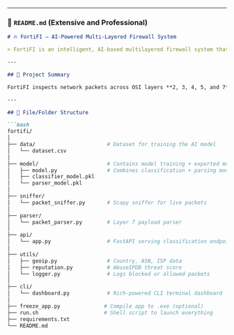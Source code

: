 
---

### 📘 `README.md` (Extensive and Professional)

```markdown
# 🔥 FortiFI — AI-Powered Multi-Layered Firewall System

> FortiFI is an intelligent, AI-based multilayered firewall system that uses real-time network sniffing, machine learning, geolocation, and threat intelligence to simulate packet classification, blocking, and tracking.

---

## 🚀 Project Summary

FortiFI inspects network packets across OSI layers **2, 3, 4, 5, and 7**, classifying them as **benign or malicious** using trained models, reputation APIs, and geolocation data. It features a **CLI dashboard**, FastAPI backend, and modular pipeline design.

---

## 📁 File/Folder Structure

```bash
fortifi/
│
├── data/                       # Dataset for training the AI model
│   └── dataset.csv
│
├── model/                      # Contains model training + exported models
│   ├── model.py                # Combines classification + parsing models
│   ├── classifier_model.pkl
│   └── parser_model.pkl
│
├── sniffer/
│   └── packet_sniffer.py       # Scapy sniffer for live packets
│
├── parser/
│   └── packet_parser.py        # Layer 7 payload parser
│
├── api/
│   └── app.py                  # FastAPI serving classification endpoints
│
├── utils/
│   ├── geoip.py                # Country, ASN, ISP data
│   ├── reputation.py           # AbuseIPDB threat score
│   └── logger.py               # Logs blocked or allowed packets
│
├── cli/
│   └── dashboard.py            # Rich-powered CLI terminal dashboard
│
├── freeze_app.py              # Compile app to .exe (optional)
├── run.sh                     # Shell script to launch everything
├── requirements.txt
└── README.md